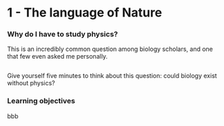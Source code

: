 # 1 - The language of Nature

### Why do I have to study physics?
This is an incredibly common question among biology scholars, and one that few even asked me personally.

```{video} https://www.youtube.com/watch?v=IUN664s7N-c
```

Give yourself five minutes to think about this question: could biology exist without physics?


### Learning objectives
bbb